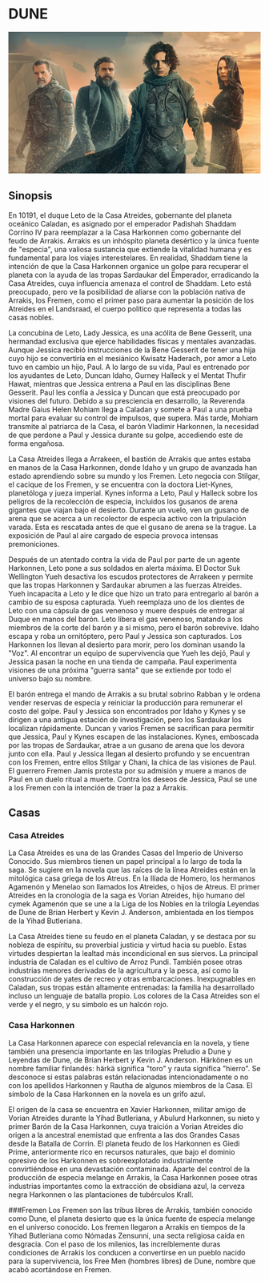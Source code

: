 
# DUNE

![dune](img/dune.jpg)

## Sinopsis

En 10191, el duque Leto de la Casa Atreides, gobernante del planeta oceánico Caladan, es asignado por el emperador Padishah Shaddam Corrino IV para reemplazar a la Casa Harkonnen como gobernante del feudo de Arrakis. Arrakis es un inhóspito planeta desértico y la única fuente de "especia", una valiosa sustancia que extiende la vitalidad humana y es fundamental para los viajes interestelares. En realidad, Shaddam tiene la intención de que la Casa Harkonnen organice un golpe para recuperar el planeta con la ayuda de las tropas Sardaukar del Emperador, erradicando la Casa Atreides, cuya influencia amenaza el control de Shaddam. Leto está preocupado, pero ve la posibilidad de aliarse con la población nativa de Arrakis, los Fremen, como el primer paso para aumentar la posición de los Atreides en el Landsraad, el cuerpo político que representa a todas las casas nobles. 

La concubina de Leto, Lady Jessica, es una acólita de Bene Gesserit, una hermandad exclusiva que ejerce habilidades físicas y mentales avanzadas. Aunque Jessica recibió instrucciones de la Bene Gesserit de tener una hija cuyo hijo se convertiría en el mesiánico Kwisatz Haderach, por amor a Leto tuvo en cambio un hijo, Paul. A lo largo de su vida, Paul es entrenado por los ayudantes de Leto, Duncan Idaho, Gurney Halleck y el Mentat Thufir Hawat, mientras que Jessica entrena a Paul en las disciplinas Bene Gesserit. Paul les confía a Jessica y Duncan que está preocupado por visiones del futuro. Debido a su presciencia en desarrollo, la Reverenda Madre Gaius Helen Mohiam llega a Caladan y somete a Paul a una prueba mortal para evaluar su control de impulsos, que supera. Más tarde, Mohiam transmite al patriarca de la Casa, el barón Vladimir Harkonnen, la necesidad de que perdone a Paul y Jessica durante su golpe, accediendo este de forma engañosa.

La Casa Atreides llega a Arrakeen, el bastión de Arrakis que antes estaba en manos de la Casa Harkonnen, donde Idaho y un grupo de avanzada han estado aprendiendo sobre su mundo y los Fremen. Leto negocia con Stilgar, el cacique de los Fremen, y se encuentra con la doctora Liet-Kynes, planetóloga y jueza imperial. Kynes informa a Leto, Paul y Halleck sobre los peligros de la recolección de especia, incluidos los gusanos de arena gigantes que viajan bajo el desierto. Durante un vuelo, ven un gusano de arena que se acerca a un recolector de especia activo con la tripulación varada. Esta es rescatada antes de que el gusano de arena se la trague. La exposición de Paul al aire cargado de especia provoca intensas premoniciones. 

Después de un atentado contra la vida de Paul por parte de un agente Harkonnen, Leto pone a sus soldados en alerta máxima. El Doctor Suk Wellington Yueh desactiva los escudos protectores de Arrakeen y permite que las tropas Harkonnen y Sardaukar abrumen a las fuerzas Atreides. Yueh incapacita a Leto y le dice que hizo un trato para entregarlo al barón a cambio de su esposa capturada. Yueh reemplaza uno de los dientes de Leto con una cápsula de gas venenoso y muere después de entregar al Duque en manos del barón. Leto libera el gas venenoso, matando a los miembros de la corte del barón y a si mismo, pero el barón sobrevive. Idaho escapa y roba un ornitóptero, pero Paul y Jessica son capturados. Los Harkonnen los llevan al desierto para morir, pero los dominan usando la "Voz". Al encontrar un equipo de supervivencia que Yueh les dejó, Paul y Jessica pasan la noche en una tienda de campaña. Paul experimenta visiones de una próxima "guerra santa" que se extiende por todo el universo bajo su nombre. 

El barón entrega el mando de Arrakis a su brutal sobrino Rabban y le ordena vender reservas de especia y reiniciar la producción para remunerar el costo del golpe. Paul y Jessica son encontrados por Idaho y Kynes y se dirigen a una antigua estación de investigación, pero los Sardaukar los localizan rápidamente. Duncan y varios Fremen se sacrifican para permitir que Jessica, Paul y Kynes escapen de las instalaciones. Kynes, emboscada por las tropas de Sardaukar, atrae a un gusano de arena que los devora junto con ella. Paul y Jessica llegan al desierto profundo y se encuentran con los Fremen, entre ellos Stilgar y Chani, la chica de las visiones de Paul. El guerrero Fremen Jamis protesta por su admisión y muere a manos de Paul en un duelo ritual a muerte. Contra los deseos de Jessica, Paul se une a los Fremen con la intención de traer la paz a Arrakis.




## Casas

### Casa Atreides
La Casa Atreides es una de las Grandes Casas del Imperio de Universo Conocido. Sus miembros tienen un papel principal a lo largo de toda la saga. Se sugiere en la novela que las raíces de la línea Atreides están en la mitológica casa griega de los Atreus. En la Ilíada de Homero, los hermanos Agamenón y Menelao son llamados los Atreides, o hijos de Atreus. El primer Atreides en la cronología de la saga es Vorian Atreides, hijo humano del cymek Agamenón que se une a la Liga de los Nobles en la trilogía Leyendas de Dune de Brian Herbert y Kevin J. Anderson, ambientada en los tiempos de la Yihad Butleriana.

La Casa Atreides tiene su feudo en el planeta Caladan, y se destaca por su nobleza de espíritu, su proverbial justicia y virtud hacia su pueblo. Estas virtudes despiertan la lealtad más incondicional en sus siervos. La principal industria de Caladan es el cultivo de Arroz Pundi. También posee otras industrias menores derivadas de la agricultura y la pesca, así como la construcción de yates de recreo y otras embarcaciones. Inexpugnables en Caladan, sus tropas están altamente entrenadas: la familia ha desarrollado incluso un lenguaje de batalla propio. Los colores de la Casa Atreides son el verde y el negro, y su símbolo es un halcón rojo. 


### Casa Harkonnen
La Casa Harkonnen aparece con especial relevancia en la novela, y tiene también una presencia importante en las trilogías Preludio a Dune y Leyendas de Dune, de Brian Herbert y Kevin J. Anderson. Härkönen es un nombre familiar finlandés: härkä significa "toro" y rauta significa "hierro". Se desconoce si estas palabras están relacionadas intencionadamente o no con los apellidos Harkonnen y Rautha de algunos miembros de la Casa. El símbolo de la Casa Harkonnen en la novela es un grifo azul.

El origen de la casa se encuentra en Xavier Harkonnen, militar amigo de Vorian Atreides durante la Yihad Butleriana, y Abulurd Harkonnen, su nieto y primer Barón de la Casa Harkonnen, cuya traición a Vorian Atreides dio origen a la ancestral enemistad que enfrenta a las dos Grandes Casas desde la Batalla de Corrin. El planeta feudo de los Harkonnen es Giedi Prime, anteriormente rico en recursos naturales, que bajo el dominio opresivo de los Harkonnen es sobreexplotado industrialmente convirtiéndose en una devastación contaminada. Aparte del control de la producción de especia melange en Arrakis, la Casa Harkonnen posee otras industrias importantes como la extracción de obsidiana azul, la cerveza negra Harkonnen o las plantaciones de tubérculos Krall. 


###Fremen
Los Fremen son las tribus libres de Arrakis, también conocido como Dune, el planeta desierto que es la única fuente de especia melange en el universo conocido. Los fremen llegaron a Arrakis en tiempos de la Yihad Butleriana como Nómadas Zensunni, una secta religiosa caída en desgracia. Con el paso de los milenios, las increíblemente duras condiciones de Arrakis los conducen a convertirse en un pueblo nacido para la supervivencia, los Free Men (hombres libres) de Dune, nombre que acabó acortándose en Fremen. 

